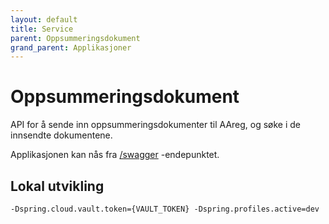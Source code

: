 ```yaml
---
layout: default
title: Service
parent: Oppsummeringsdokument
grand_parent: Applikasjoner
---
```


# Oppsummeringsdokument

API for å sende inn oppsummeringsdokumenter til AAreg, og søke i de innsendte dokumentene.

Applikasjonen kan nås fra [/swagger](https://oppsummeringsdokument-service.dev.intern.nav.no/swagger) -endepunktet.

## Lokal utvikling

```
-Dspring.cloud.vault.token={VAULT_TOKEN} -Dspring.profiles.active=dev
```
